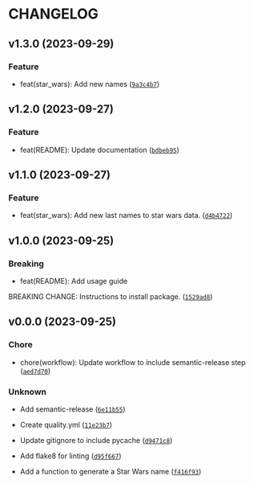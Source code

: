 # CHANGELOG



## v1.3.0 (2023-09-29)

### Feature

* feat(star_wars): Add new names ([`9a3c4b7`](https://github.com/mjonjones-veygo/scifinames/commit/9a3c4b777c3342229290bc6eb6f06e2b11d27aa0))


## v1.2.0 (2023-09-27)

### Feature

* feat(README): Update documentation ([`bdbeb95`](https://github.com/mjonjones-veygo/scifinames/commit/bdbeb95db4dcfe706874f53f588e3f07eb49470c))


## v1.1.0 (2023-09-27)

### Feature

* feat(star_wars): Add new last names to star wars data. ([`d4b4722`](https://github.com/mjonjones-veygo/scifinames/commit/d4b4722804476e657a4eebdb6e121fd948a6cef2))


## v1.0.0 (2023-09-25)

### Breaking

* feat(README): Add usage guide

BREAKING CHANGE: Instructions to install package. ([`1529ad8`](https://github.com/mjonjones-veygo/scifinames/commit/1529ad82d887207cdd397e624392611ab3160bb1))


## v0.0.0 (2023-09-25)

### Chore

* chore(workflow): Update workflow to include semantic-release step ([`aed7d70`](https://github.com/mjonjones-veygo/scifinames/commit/aed7d7014fe669ca5d92f84acf3e2bfcbcec3e48))

### Unknown

* Add semantic-release ([`6e11b55`](https://github.com/mjonjones-veygo/scifinames/commit/6e11b55b49059fce79b1157434a16160e9989f44))

* Create quality.yml ([`11e23b7`](https://github.com/mjonjones-veygo/scifinames/commit/11e23b78c01a69ffa42ee1fdff9a4938c7f6324b))

* Update gitignore to include pycache ([`d9471c8`](https://github.com/mjonjones-veygo/scifinames/commit/d9471c8ac1a7b65c34bad0dfd6246a9fc3d0a4c1))

* Add flake8 for linting ([`d95f667`](https://github.com/mjonjones-veygo/scifinames/commit/d95f6671eb3dd5de6b1114b835f4bd00e0e4d80a))

* Add a function to generate a Star Wars name ([`f416f93`](https://github.com/mjonjones-veygo/scifinames/commit/f416f9399bc984395dc3a4ebc61c8d09ff5fa2f0))
